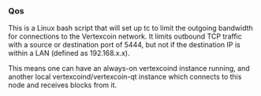 ### Qos ###

This is a Linux bash script that will set up tc to limit the outgoing bandwidth for connections to the Vertexcoin network. It limits outbound TCP traffic with a source or destination port of 5444, but not if the destination IP is within a LAN (defined as 192.168.x.x).

This means one can have an always-on vertexcoind instance running, and another local vertexcoind/vertexcoin-qt instance which connects to this node and receives blocks from it.
